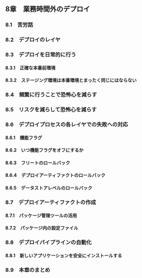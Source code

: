 ## 8章　業務時間外のデプロイ
### 8.1　苦労話
### 8.2　デプロイのレイヤ
### 8.3　デプロイを日常的に行う
#### 8.3.1　正確な本番前環境
#### 8.3.2　ステージング環境は本番環境とまったく同じにはならない
### 8.4　頻繁に行うことで恐怖心を減らす
### 8.5　リスクを減らして恐怖心を減らす
### 8.6　デプロイプロセスの各レイヤでの失敗への対応
#### 8.6.1　機能フラグ
#### 8.6.2　いつ機能フラグをオフにするか
#### 8.6.3　フリートのロールバック
#### 8.6.4　デプロイアーティファクトのロールバック
#### 8.6.5　データストアレベルのロールバック
### 8.7　デプロイアーティファクトの作成
#### 8.7.1　パッケージ管理ツールの活用
#### 8.7.2　パッケージ内の設定ファイル
### 8.8　デプロイパイプラインの自動化
#### 8.8.1　新しいアプリケーションを安全にインストールする
### 8.9　本章のまとめ


